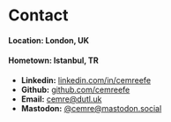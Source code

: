 # Contact

#### Location: London, UK
#### Hometown: Istanbul, TR

- **Linkedin:** [linkedin.com/in/cemreefe](https://linkedin.com/in/cemreefe)
- **Github:** [github.com/cemreefe](https://github.com/cemreefe)
- **Email:** [cemre@dutl.uk](mailto:cemre@dutl.uk)
- **Mastodon:** [@cemre@mastodon.social](https://mastodon.social/@cemre)
